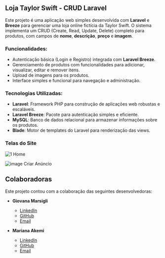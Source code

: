 

## Loja Taylor Swift - CRUD Laravel

Este projeto é uma aplicação web simples desenvolvida com **Laravel** e **Breeze** para gerenciar uma loja online fictícia da Taylor Swift. O sistema implementa um CRUD (Create, Read, Update, Delete) completo para produtos, com campos de **nome**, **descrição**, **preço** e **imagem**.

### Funcionalidades:
- Autenticação básica (Login e Registro) integrada com **Laravel Breeze**.
- Gerenciamento de produtos com funcionalidades para adicionar, visualizar, editar e remover itens.
- Upload de imagens para os produtos.
- Interface simples e funcional para navegação e administração.

### Tecnologias Utilizadas:
- **Laravel**: Framework PHP para construção de aplicações web robustas e escaláveis.
- **Laravel Breeze**: Pacote para autenticação simples e eficiente.
- **MySQL**: Banco de dados relacional para armazenar informações sobre os produtos.
- **Blade**: Motor de templates do Laravel para renderização das views.

### Telas do Site
![1](https://github.com/user-attachments/assets/3b817310-5a37-4afc-9ba3-f2283c38aaba)
Home

![image](https://github.com/user-attachments/assets/80fd5a0c-5fb6-47e9-87ae-2c681700ae6d)
Criar Anúncio

## Colaboradoras

Este projeto contou com a colaboração das seguintes desenvolvedoras:

- **Giovana Marsigli**  
  - [LinkedIn](https://www.linkedin.com/in/giovana-marsigli-rodrigues-b85496289/)  
  - [GitHub](https://github.com/GiovanaMarsigli)  
  - [Email](mailto:marsigligiovana@gmail.com)

- **Mariana Akemi**  
  - [LinkedIn](https://www.linkedin.com/in/mariana-arashiro-112382289?trk=contact-info)  
  - [GitHub](https://github.com/marianafeitosa)  
  - [Email](mailto:marianaarashiro09@gmail.com)



